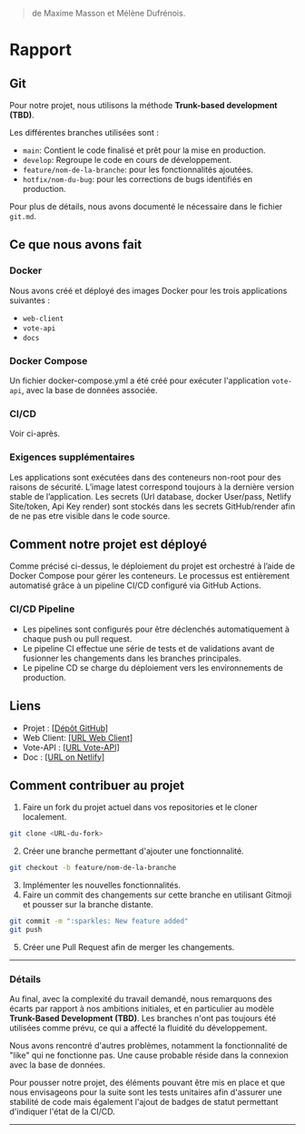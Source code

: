 > de Maxime Masson et Mélène Dufrénois.

# Rapport

## Git

Pour notre projet, nous utilisons la méthode **Trunk-based development (TBD)**.

Les différentes branches utilisées sont :

- `main`: Contient le code finalisé et prêt pour la mise en production.
- `develop`:  Regroupe le code en cours de développement.
- `feature/nom-de-la-branche`: pour les fonctionnalités ajoutées.
- `hotfix/nom-du-bug`:  pour les corrections de bugs identifiés en production.

Pour plus de détails, nous avons documenté le nécessaire dans le fichier `git.md`.

## Ce que nous avons fait

### Docker
Nous avons créé et déployé des images Docker pour les trois applications suivantes :
- `web-client`
- `vote-api`
- `docs`

### Docker Compose

Un fichier docker-compose.yml a été créé pour exécuter l'application `vote-api`, avec la base de données associée.

### CI/CD
Voir ci-après.

### Exigences supplémentaires

Les applications sont exécutées dans des conteneurs non-root pour des raisons de sécurité.
L’image latest correspond toujours à la dernière version stable de l’application.
Les secrets (Url database, docker User/pass, Netlify Site/token, Api Key render) sont stockés dans les secrets GitHub/render afin de ne pas etre visible dans le code source.

## Comment notre projet est déployé

Comme précisé ci-dessus, le déploiement du projet est orchestré à l’aide de Docker Compose pour gérer les conteneurs. Le processus est entièrement automatisé grâce à un pipeline CI/CD configuré via GitHub Actions.

### CI/CD Pipeline

- Les pipelines sont configurés pour être déclenchés automatiquement à chaque push ou pull request.
- Le pipeline CI effectue une série de tests et de validations avant de fusionner les changements dans les branches principales.
- Le pipeline CD se charge du déploiement vers les environnements de production.


## Liens

- Projet : [\[Dépôt GitHub\]](https://github.com/TotochuSSchool/DevOpsFinal)
- Web Client: [\[URL Web Client\]](https://devopsfinal-webclient.onrender.com/)
- Vote-API : [\[URL Vote-API\]](https://devopsfinal.onrender.com/)
- Doc : [\[URL on Netlify\]](https://devops-final-doc.netlify.app/)

## Comment contribuer au projet

1. Faire un fork du projet actuel dans vos repositories et le cloner localement.
```bash
git clone <URL-du-fork>
```
2. Créer une branche permettant d'ajouter une fonctionnalité.
```bash
git checkout -b feature/nom-de-la-branche
```
3. Implémenter les nouvelles fonctionnalités.
4. Faire un commit des changements sur cette branche en utilisant Gitmoji et pousser sur la branche distante. 
```bash
git commit -m ":sparkles: New feature added"
git push
```
5. Créer une Pull Request afin de merger les changements.

---

### Détails

Au final, avec la complexité du travail demandé, nous remarquons des écarts par rapport à nos ambitions initiales, et en particulier au modèle **Trunk-Based Development (TBD)**. Les branches n'ont pas toujours été utilisées comme prévu, ce qui a affecté la fluidité du développement.

Nous avons rencontré d'autres problèmes, notamment la fonctionnalité de "like" qui ne fonctionne pas. Une cause probable réside dans la connexion avec la base de données.

Pour pousser notre projet, des éléments pouvant être mis en place et que nous envisageons pour la suite sont les tests unitaires afin d'assurer une stabilité de code mais également l'ajout de badges de statut permettant d'indiquer l'état de la CI/CD.

---